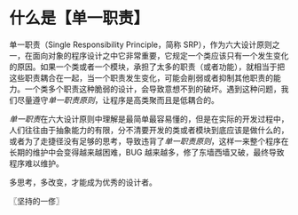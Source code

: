 # 什么是【单一职责】
单一职责（Single Responsibility Principle，简称 SRP），作为六大设计原则之一，在面向对象的程序设计之中它非常重要，它规定一个类应该只有一个发生变化的原因。如果一个类或者一个模块，承担了太多的职责（或者功能），就相当于把这些职责耦合在一起，当一个职责发生变化，可能会削弱或者抑制其他职责的能力。一个类多个职责这种脆弱的设计，会导致意想不到的破坏。遇到这种问题，我们尽量遵守*单一职责原则*，让程序是高类聚而且是低耦合的。

*单一职责*在六大设计原则中理解是最简单最容易懂的，但是在实际的开发过程中，人们往往由于抽象能力的有限，分不清要开发的类或者模块到底应该是做什么的，或者为了走捷径没有足够的思考，导致违背了*单一职责原则*，这样一来整个程序在长期的维护中会变得越来越困难，BUG 越来越多，修了东墙西墙又破，最终导致程序难以维护。

多思考，多改变，才能成为优秀的设计者。

〖坚持的一俢〗